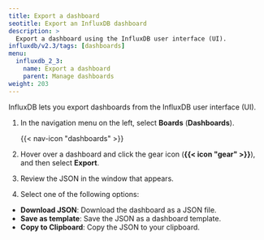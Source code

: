 ```yaml
---
title: Export a dashboard
seotitle: Export an InfluxDB dashboard
description: >
  Export a dashboard using the InfluxDB user interface (UI).
influxdb/v2.3/tags: [dashboards]
menu:
  influxdb_2_3:
    name: Export a dashboard
    parent: Manage dashboards
weight: 203
---
```


InfluxDB lets you export dashboards from the InfluxDB user interface (UI).

1. In the navigation menu on the left, select **Boards** (**Dashboards**).

    {{< nav-icon "dashboards" >}}

2. Hover over a dashboard and click the gear icon (**{{< icon "gear" >}}**),
   and then select **Export**.
3. Review the JSON in the window that appears.
4. Select one of the following options:
  * **Download JSON**: Download the dashboard as a JSON file.
  * **Save as template**: Save the JSON as a dashboard template.
  * **Copy to Clipboard**: Copy the JSON to your clipboard.
